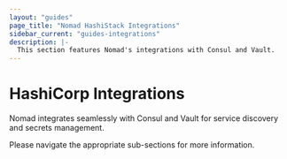 ```yaml
---
layout: "guides"
page_title: "Nomad HashiStack Integrations"
sidebar_current: "guides-integrations"
description: |-
  This section features Nomad's integrations with Consul and Vault.
---
```


# HashiCorp Integrations

Nomad integrates seamlessly with Consul and Vault for service discovery and secrets management.

Please navigate the appropriate sub-sections for more information.
